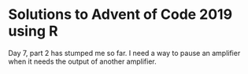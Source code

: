 # Solutions to Advent of Code 2019 using R

Day 7, part 2 has stumped me so far.  I need a way to pause an amplifier when it needs the output of another amplifier.  
